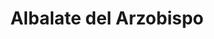 ---
title: Albalate del Arzobispo
url: /albalate-del-arzobispo/
latitude: 41.122
longitude: -0.511
---